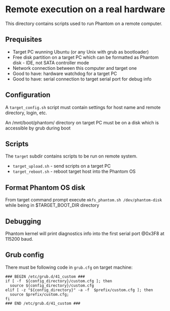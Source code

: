 # Remote execution on a real hardware

This directory contains scripts used to run Phantom
on a remote computer.


## Prequisites

*  Target PC wunning Ubuntu (or any Unix with grub as bootloader)
*  Free disk partition on a target PC which can be formatted as Phantom disk - IDE, not SATA controller mode
*  Network connection between this computer and target one
*  Good to have: hardware watchdog for a target PC
*  Good to have: serial connection to target serial port for debug info


## Configuration

A `target_config.sh` script must contain settings for host name
and remote directory, login, etc.

An /mnt/boot/phantom/ directory on target PC must be on a disk which is 
accessible by grub during boot


## Scripts

The `target` subdir contains scripts to be run on remote system.

* `target_upload.sh` - send scripts on a target PC
* `target_reboot.sh` - reboot target host into the Phantom OS


## Format Phantom OS disk

From target command prompt execute `mkfs_phantom.sh /dev/phantom-disk`
while being in $TARGET_BOOT_DIR directory


## Debugging

Phantom kernel will print diagnostics info into the first
serial port @0x3F8 at 115200 baud.


## Grub config

There must be following code in `grub.cfg` on target machine:

```
### BEGIN /etc/grub.d/41_custom ###
if [ -f  ${config_directory}/custom.cfg ]; then
  source ${config_directory}/custom.cfg
elif [ -z "${config_directory}" -a -f  $prefix/custom.cfg ]; then
  source $prefix/custom.cfg;
fi
### END /etc/grub.d/41_custom ###
```
